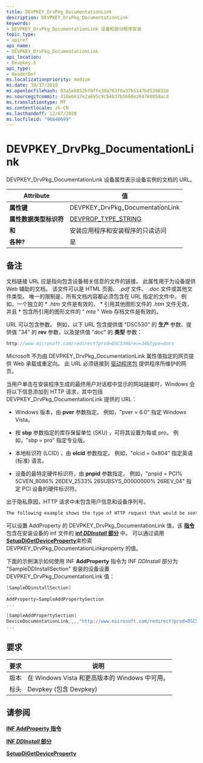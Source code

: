 ```yaml
---
title: DEVPKEY_DrvPkg_DocumentationLink
description: DEVPKEY_DrvPkg_DocumentationLink
keywords:
- DEVPKEY_DrvPkg_DocumentationLink 设备和驱动程序安装
topic_type:
- apiref
api_name:
- DEVPKEY_DrvPkg_DocumentationLink
api_location:
- Devpkey.h
api_type:
- HeaderDef
ms.localizationpriority: medium
ms.date: 10/17/2018
ms.openlocfilehash: 03a5eb852bf0ffe30a763f0a37b5147bd539833d
ms.sourcegitcommit: 418e6617e2a695c9cb4b37b5b60e264760858acd
ms.translationtype: MT
ms.contentlocale: zh-CN
ms.lasthandoff: 12/07/2020
ms.locfileid: "96840699"
---
```

# <a name="devpkey_drvpkg_documentationlink"></a>DEVPKEY_DrvPkg_DocumentationLink

DEVPKEY_DrvPkg_DocumentationLink 设备属性表示设备实例的文档的 URL。

|Attribute|值|
|----|----|
|**属性键**|DEVPKEY_DrvPkg_DocumentationLink|
|**属性数据类型标识符**|[DEVPROP_TYPE_STRING](devprop-type-string.md)|
|**和**|安装应用程序和安装程序的只读访问|
|**各种?**|是|

## <a name="remarks"></a>备注

文档链接 URL 应是指向包含设备相关信息的文件的链接。 此属性用于为设备提供 Web 辅助的文档。 该文件可以是 HTML 页面、 *.pdf* 文件、 *.doc* 文件或其他文件类型。 唯一的限制是，所有文档内容都必须包含在 URL 指定的文件中。 例如，一个独立的 \* *.htm* 文件是有效的， \* 引用其他图形文件的 *.htm* 文件无效，并且 \* 包含所引用的图形文件的 " *mta* " Web 存档文件是有效的。

URL 可以包含参数。 例如，以下 URL 包含提供值 "DSC530" 的 **生产** 参数、提供值 "34" 的 **rev** 参数，以及提供值 "doc" 的 **类型** 参数：

```cpp
http://www.microsoft.com/redirect?prod=DSC530&rev=34&type=docs
```

Microsoft 不为由 DEVPKEY_DrvPkg_DocumentationLink 属性值指定的网页提供 Web 承载或重定向。 此 URL 必须链接到 [驱动程序包](./driver-packages.md) 提供程序所维护的网页。

当用户单击在安装程序生成的最终用户对话框中显示的网站链接时，Windows 会将以下信息添加到 HTTP 请求，其中包括 DEVPKEY_DrvPkg_DocumentationLink 提供的 URL：

- Windows 版本，由 **pver** 参数指定。 例如，"pver = 6.0" 指定 Windows Vista。

- 按 **sbp** 参数指定的库存保留单位 (SKU) ，可将其设置为每或 pro。 例如，"sbp = pro" 指定专业版。

- 本地标识符 (LCID) ，由 **olcid** 参数指定。 例如，"olcid = 0x804" 指定英语 (标准) 语言。

- 设备的最特定硬件标识符，由 **pnpid** 参数指定。 例如，"pnpid = PCI% 5CVEN_8086% 26DEV_2533% 26SUBSYS_00000000% 26REV_04" 指定 PCI 设备的硬件标识符。

出于隐私原因，HTTP 请求中未包含用户信息和设备序列号。

```cpp
The following example shows the type of HTTP request that would be sent to a web server: http://www.microsoft.com/redirect?prod=DSC530&rev34&type=docs&pver=6.0&spb=pro&olcid=0x409&pnpid=PCI%5CVEN_8086%26DEV_2533%26SUBSYS_00000000%26REV_04
```

可以设置 AddProperty 的 DEVPKEY_DrvPkg_DocumentationLink 值，该 [**指令**](./inf-addproperty-directive.md) 包含在安装设备的 inf 文件的 [**inf *DDInstall* 部分**](./inf-ddinstall-section.md) 中。 可以通过调用 [**SetupDiGetDeviceProperty**](/windows/win32/api/setupapi/nf-setupapi-setupdigetdevicepropertyw)来检索 DEVPKEY_DrvPkg_DocumentationLinkproperty 的值。

下面的示例演示如何使用 INF **AddProperty** 指令为 INF *DDInstall* 部分为 "SampleDDInstallSection" 安装的设备设置 DEVPKEY_DrvPkg_DocumentationLink 值：

```cpp
[SampleDDinstallSection]
...
AddProperty=SampleAddPropertySection
...

[SampleAddPropertySection]
DeviceDocumentationLink,,,,"http://www.microsoft.com/redirect?prod=DSC530&rev34&type="docs"
...
```

## <a name="requirements"></a>要求

|要求| 说明|
|----|----|
|版本|在 Windows Vista 和更高版本的 Windows 中可用。|
|标头|Devpkey (包含 Devpkey) |

## <a name="see-also"></a>请参阅

[**INF AddProperty 指令**](./inf-addproperty-directive.md)

[**INF *DDInstall* 部分**](./inf-ddinstall-section.md)

[**SetupDiGetDeviceProperty**](/windows/win32/api/setupapi/nf-setupapi-setupdigetdevicepropertyw)

